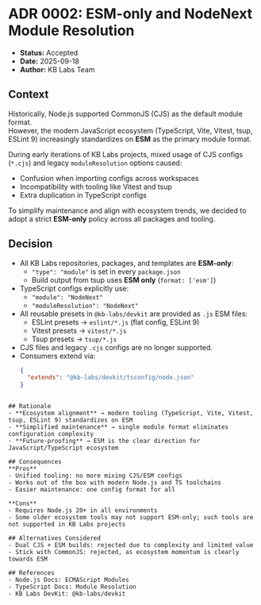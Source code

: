# ADR 0002: ESM-only and NodeNext Module Resolution

- **Status:** Accepted
- **Date:** 2025-09-18
- **Author:** KB Labs Team

## Context
Historically, Node.js supported CommonJS (CJS) as the default module format.  
However, the modern JavaScript ecosystem (TypeScript, Vite, Vitest, tsup, ESLint 9) increasingly standardizes on **ESM** as the primary module format.  

During early iterations of KB Labs projects, mixed usage of CJS configs (`*.cjs`) and legacy `moduleResolution` options caused:
- Confusion when importing configs across workspaces
- Incompatibility with tooling like Vitest and tsup
- Extra duplication in TypeScript configs

To simplify maintenance and align with ecosystem trends, we decided to adopt a strict **ESM-only** policy across all packages and tooling.

## Decision
- All KB Labs repositories, packages, and templates are **ESM-only**:
  - `"type": "module"` is set in every `package.json`
  - Build output from tsup uses **ESM only** (`format: ['esm']`)
- TypeScript configs explicitly use:
  - `"module": "NodeNext"`
  - `"moduleResolution": "NodeNext"`
- All reusable presets in `@kb-labs/devkit` are provided as `.js` ESM files:
  - ESLint presets → `eslint/*.js` (flat config, ESLint 9)
  - Vitest presets → `vitest/*.js`
  - Tsup presets → `tsup/*.js`
- CJS files and legacy `.cjs` configs are no longer supported.
- Consumers extend via:
  ```json
  {
    "extends": "@kb-labs/devkit/tsconfig/node.json"
  }
```

## Rationale
- **Ecosystem alignment** → modern tooling (TypeScript, Vite, Vitest, tsup, ESLint 9) standardizes on ESM
- **Simplified maintenance** → single module format eliminates configuration complexity
- **Future-proofing** → ESM is the clear direction for JavaScript/TypeScript ecosystem

## Consequences
**Pros**
- Unified tooling: no more mixing CJS/ESM configs
- Works out of the box with modern Node.js and TS toolchains
- Easier maintenance: one config format for all

**Cons**
- Requires Node.js 20+ in all environments
- Some older ecosystem tools may not support ESM-only; such tools are not supported in KB Labs projects

## Alternatives Considered
- Dual CJS + ESM builds: rejected due to complexity and limited value
- Stick with CommonJS: rejected, as ecosystem momentum is clearly towards ESM

## References
- Node.js Docs: ECMAScript Modules
- TypeScript Docs: Module Resolution
- KB Labs DevKit: @kb-labs/devkit

